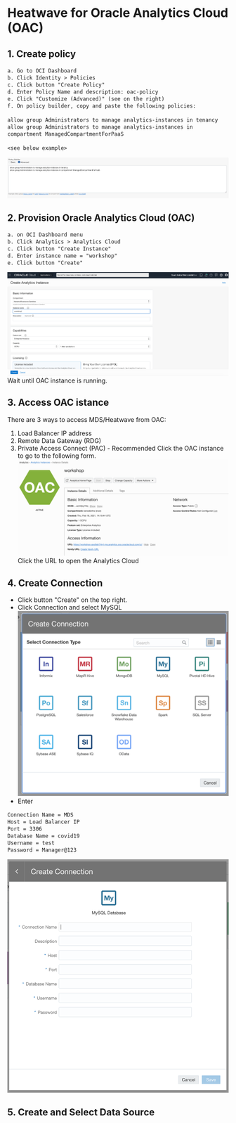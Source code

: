 # Heatwave for Oracle Analytics Cloud (OAC)
## 1. Create policy
```
a. Go to OCI Dashboard
b. Click Identity > Policies
c. Click button "Create Policy"
d. Enter Policy Name and description: oac-policy
e. Click "Customize (Advanced)" (see on the right)
f. On policy builder, copy and paste the following policies:

allow group Administrators to manage analytics-instances in tenancy
allow group Administrators to manage analytics-instances in compartment ManagedCompartmentForPaaS

<see below example>
```
![Image of picture1](https://github.com/tripplea-sg/MySQL_Heatwave_Workshop/blob/main/Lab-7/Screenshot%202021-02-18%20at%2010.20.56%20PM.png)
## 2. Provision Oracle Analytics Cloud (OAC)
```
a. on OCI Dashboard menu
b. Click Analytics > Analytics Cloud
c. Click button "Create Instance"
d. Enter instance name = "workshop"
e. Click button "Create"
```
![Image of picture1](https://github.com/tripplea-sg/MySQL_Heatwave_Workshop/blob/main/Lab-7/Screenshot%202021-02-18%20at%208.47.45%20PM.png)
Wait until OAC instance is running.
## 3. Access OAC istance
There are 3 ways to access MDS/Heatwave from OAC:
1. Load Balancer IP address
2. Remote Data Gateway (RDG)
3. Private Access Connect (PAC) - Recommended
Click the OAC instance to go to the following form.
![Image of picture1](https://github.com/tripplea-sg/MySQL_Heatwave_Workshop/blob/main/Lab-7/Screenshot%202021-02-18%20at%2010.45.17%20PM.png)
Click the URL to open the Analytics Cloud
## 4. Create Connection
- Click button "Create" on the top right.
- Click Connection and select MySQL
![Image of picture1](https://github.com/tripplea-sg/MySQL_Heatwave_Workshop/blob/main/Lab-7/Screenshot%202021-02-18%20at%2011.15.43%20PM.png)
- Enter 
```
Connection Name = MDS
Host = Load Balancer IP
Port = 3306
Database Name = covid19
Username = test
Password = Manager@123
```
![Image of picture1](https://github.com/tripplea-sg/MySQL_Heatwave_Workshop/blob/main/Lab-7/Screenshot%202021-02-18%20at%2011.15.59%20PM.png)
## 5. Create and Select Data Source



